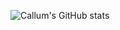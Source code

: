 
![Callum's GitHub stats](https://github-readme-stats.vercel.app/api?username=CalMorris&count_private=true&theme=swift&hide_rank=true)

